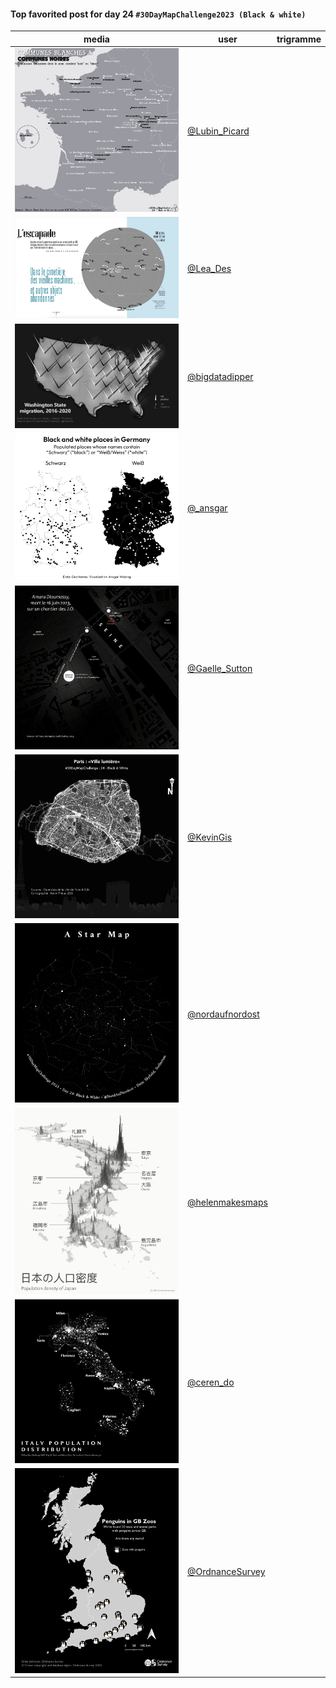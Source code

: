 #### Top favorited post for day 24 `#30DayMapChallenge2023 (Black & white)`

| media | user | trigramme |
|-------|------|-----------|
|![image](../uploads/95b8d6d48434e471cc5c1591be21029e/image.png)|[@Lubin_Picard](https://twitter.com/Lubin_Picard/status/1727945147051331732)|  |
|![image](../uploads/06e400c0a0691e2b515557a19442874d/image.png)|[@Lea_Des](https://twitter.com/Lea_Des/status/1727938347446710604)|  |
|![image](../uploads/73a7b1242b9159f862f8b8d782687c07/image.png)|[@bigdatadipper](https://twitter.com/bigdatadipper/status/1727925538063552577)|  |
|![image](../uploads/a50eb83539d931b4a6835cdb27788c72/image.png)|[@_ansgar](https://twitter.com/_ansgar/status/1727958011899965820)|  |
|![image](../uploads/1c5d88ac7ce19989e91fb4eb37fcfaf5/image.png)|[@Gaelle_Sutton](https://twitter.com/Gaelle_Sutton/status/1727999328516514087)|  |
|![image](../uploads/a0919ddc7935dc9e2809aa251d7d80bc/image.png)|[@KevinGis](https://twitter.com/KevinGis/status/1727956468467396879)|  |
|![image](../uploads/2aacae86fed0ff7a0432b866b3c64c6c/image.png)|[@nordaufnordost](https://twitter.com/nordaufnordost/status/1728132160299889049)|  |
|![image](../uploads/accd13954028a1cf0a24c6e0b12353ea/image.png)|[@helenmakesmaps](https://twitter.com/helenmakesmaps/status/1728095220368089394)|  |
|![image](../uploads/4b135e36b950afb47d09b7004e83f19c/image.png)|[@ceren_do](https://twitter.com/ceren_do/status/1728029983342211433)|  |
|![image](../uploads/e19928a48381ed7252d67c5c64b41921/image.png)|[@OrdnanceSurvey](https://twitter.com/OrdnanceSurvey/status/1728017762595790989)|  |